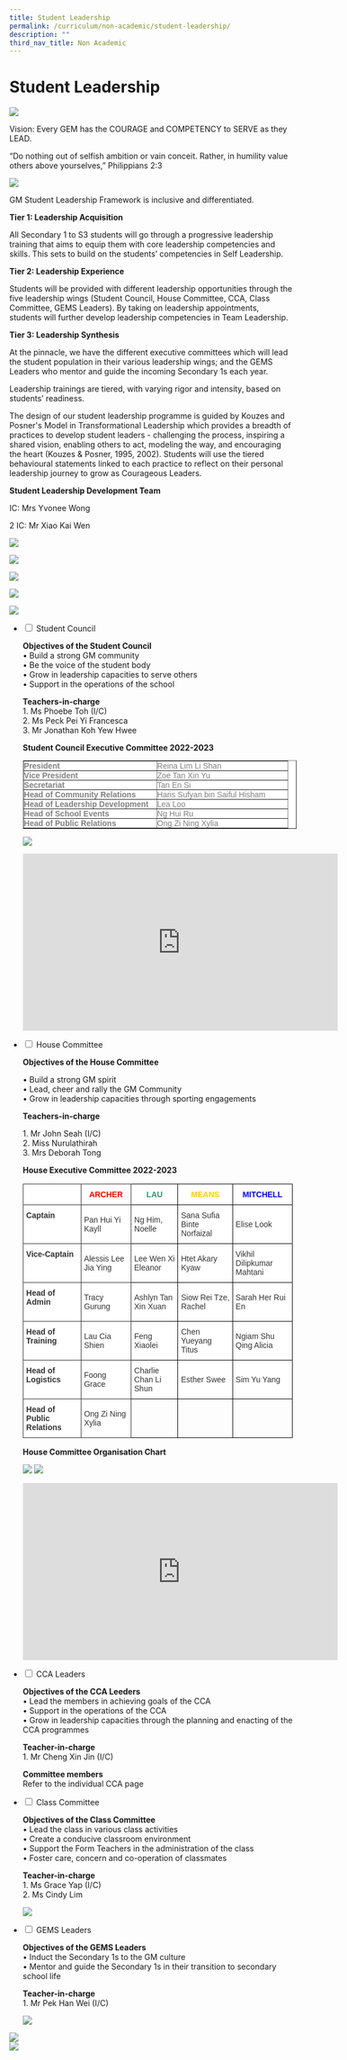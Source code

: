 ```yaml
---
title: Student Leadership
permalink: /curriculum/non-academic/student-leadership/
description: ""
third_nav_title: Non Academic
---
```

# **Student Leadership**

![](/images/Student-Leadership-Development-2048x1463.jpg)

Vision: Every GEM has the COURAGE and COMPETENCY to SERVE as they LEAD. 

“Do nothing out of selfish ambition or vain conceit. Rather, in humility value others above yourselves,” Philippians 2:3

![](/images/b28.png)

GM Student Leadership Framework is inclusive and differentiated.

**Tier 1: Leadership Acquisition**

All Secondary 1 to S3 students will go through a progressive leadership training that aims to equip them with core leadership competencies and skills. This sets to build on the students’ competencies in Self Leadership.

**Tier 2: Leadership Experience**

Students will be provided with different leadership opportunities through the five leadership wings (Student Council, House Committee, CCA, Class Committee, GEMS Leaders). By taking on leadership appointments, students will further develop leadership competencies in Team Leadership.

**Tier 3: Leadership Synthesis**

At the pinnacle, we have the different executive committees which will lead the student population in their various leadership wings; and the GEMS Leaders who mentor and guide the incoming Secondary 1s each year.

Leadership trainings are tiered, with varying rigor and intensity, based on students’ readiness.

The design of our student leadership programme is guided by Kouzes and Posner's Model in Transformational Leadership which provides a breadth of practices to develop student leaders - challenging the process, inspiring a shared vision, enabling others to act, modeling the way, and encouraging the heart (Kouzes & Posner, 1995, 2002). Students will use the tiered behavioural statements linked to each practice to reflect on their personal leadership journey to grow as Courageous Leaders.


**Student Leadership Development Team**

IC: Mrs Yvonee Wong

2 IC: Mr Xiao Kai Wen


![](/images/SLI1-1-1024x683.jpg)

![](/images/SLI2-1-1024x683.jpg)

![](/images/SLI3-1-1024x768.jpg)

![](/images/SLI4-1.jpg)

![](/images/SLI5-1.jpg)

<ul class="jekyllcodex_accordion">
  <li>
    <input type="checkbox" id="accordion1">
    <label for="accordion1">Student Council</label>
    <div>
			<p><b>Objectives of the Student Council</b><br>• Build a strong GM community<br> • Be the voice of the student body<br> • Grow in leadership capacities to serve others<br> • Support in the operations of the school</p>
			<p><b>Teachers-in-charge</b><br>1. Ms Phoebe Toh (I/C)<br>2. Ms Peck Pei Yi Francesca<br>3. Mr Jonathan Koh Yew Hwee</p>
			<p><b>Student Council Executive Committee 2022-2023</b></p>
			<p><table border="1" style="box-sizing: border-box; border-collapse: collapse; border-spacing: 0px; background-color: rgb(255, 255, 255); color: rgb(128, 128, 128); font-family: Helvetica, Verdana, Arial, sans-serif; font-size: 14px; font-style: normal; font-variant-ligatures: normal; font-variant-caps: normal; font-weight: 400; letter-spacing: normal; orphans: 2; text-align: start; text-transform: none; white-space: normal; widows: 2; word-spacing: 0px; -webkit-text-stroke-width: 0px; text-decoration-thickness: initial; text-decoration-style: initial; text-decoration-color: initial; width: 487.312px;"><tbody style="box-sizing: border-box;"><tr style="box-sizing: border-box;"><td style="box-sizing: border-box; padding: 0px; width: 237px;"><strong style="box-sizing: border-box; font-weight: bold;">President</strong></td><td style="box-sizing: border-box; padding: 0px; width: 233.312px;">Reina Lim Li Shan</td></tr><tr style="box-sizing: border-box;"><td style="box-sizing: border-box; padding: 0px; width: 237px;"><strong style="box-sizing: border-box; font-weight: bold;">Vice President</strong></td><td style="box-sizing: border-box; padding: 0px; width: 233.312px;">Zoe Tan Xin Yu</td></tr><tr style="box-sizing: border-box;"><td style="box-sizing: border-box; padding: 0px; width: 237px;"><strong style="box-sizing: border-box; font-weight: bold;">Secretariat</strong></td><td style="box-sizing: border-box; padding: 0px; width: 233.312px;">Tan En Si</td></tr><tr style="box-sizing: border-box;"><td style="box-sizing: border-box; padding: 0px; width: 237px;"><strong style="box-sizing: border-box; font-weight: bold;">Head of Community Relations</strong></td><td style="box-sizing: border-box; padding: 0px; width: 233.312px;">Haris Sufyan bin Saiful Hisham</td></tr><tr style="box-sizing: border-box;"><td style="box-sizing: border-box; padding: 0px; width: 237px;"><strong style="box-sizing: border-box; font-weight: bold;">Head of Leadership Development</strong></td><td style="box-sizing: border-box; padding: 0px; width: 233.312px;">Lea Loo</td></tr><tr style="box-sizing: border-box;"><td style="box-sizing: border-box; padding: 0px; width: 237px;"><strong style="box-sizing: border-box; font-weight: bold;">Head of School Events</strong></td><td style="box-sizing: border-box; padding: 0px; width: 233.312px;">Ng Hui Ru</td></tr><tr style="box-sizing: border-box;"><td style="box-sizing: border-box; padding: 0px; width: 237px;"><strong style="box-sizing: border-box; font-weight: bold;">Head of Public Relations</strong></td><td style="box-sizing: border-box; padding: 0px; width: 233.312px;">Ong Zi Ning Xylia</td></tr></tbody></table></p>
		<p><img src="/images/SLC.jpg"></p>
		<p><iframe width="560" height="315" src="https://www.youtube.com/embed/hUPWeluAbs0" title="YouTube video player" frameborder="0" allow="accelerometer; autoplay; clipboard-write; encrypted-media; gyroscope; picture-in-picture" allowfullscreen></iframe></p>
    </div>
	</li>
<li>
    <input type="checkbox" id="accordion2">
    <label for="accordion2">House Committee</label>
    <div>
			<p><b>Objectives of the House Committee </b></p>
			<p> • Build a strong GM spirit<br> • Lead, cheer and rally the GM Community<br> • Grow in leadership capacities through sporting engagements</p>
			<p><b>Teachers-in-charge</b></p>
			<p>1. Mr John Seah (I/C)<br>2. Miss Nurulathirah<br>3. Mrs Deborah Tong</p>
			<p><b>House Executive Committee 2022-2023</b></p>
			<p><table style="border-collapse:collapse;border-spacing:0" class="tg"><thead><tr><th style="background-color:#FFF;border-color:#333333;border-style:solid;border-width:1px;color:#808080;font-family:Arial, sans-serif;font-size:14px;font-weight:bold;overflow:hidden;padding:10px 5px;text-align:left;vertical-align:top;word-break:normal"><span style="font-weight:bold"> </span></th><th style="background-color:#FFF;border-color:#333333;border-style:solid;border-width:1px;color:#F00;font-family:Arial, sans-serif;font-size:14px;font-weight:bold;overflow:hidden;padding:10px 5px;text-align:center;vertical-align:top;word-break:normal"><span style="font-weight:bold">ARCHER</span></th><th style="background-color:#FFF;border-color:black;border-style:solid;border-width:1px;color:#396;font-family:Arial, sans-serif;font-size:14px;font-weight:bold;overflow:hidden;padding:10px 5px;text-align:center;vertical-align:top;word-break:normal"><span style="font-weight:bold">LAU</span></th><th style="background-color:#FFF;border-color:black;border-style:solid;border-width:1px;color:#FC0;font-family:Arial, sans-serif;font-size:14px;font-weight:bold;overflow:hidden;padding:10px 5px;text-align:center;vertical-align:top;word-break:normal"><span style="font-weight:bold">MEANS</span></th><th style="background-color:#FFF;border-color:black;border-style:solid;border-width:1px;color:#00F;font-family:Arial, sans-serif;font-size:14px;font-weight:bold;overflow:hidden;padding:10px 5px;text-align:center;vertical-align:top;word-break:normal"><span style="font-weight:bold">MITCHELL</span></th></tr></thead><tbody><tr><td style="background-color:#FFF;border-color:#333333;border-style:solid;border-width:1px;color:#333333;font-family:Arial, sans-serif;font-size:14px;font-weight:bold;overflow:hidden;padding:10px 5px;text-align:left;vertical-align:top;word-break:normal">Captain<br><br> </td><td style="background-color:#FFF;border-color:#333333;border-style:solid;border-width:1px;color:#333333;font-family:Arial, sans-serif;font-size:14px;overflow:hidden;padding:10px 5px;text-align:left;vertical-align:middle;word-break:normal">Pan Hui Yi Kayll</td><td style="background-color:#FFF;border-color:black;border-style:solid;border-width:1px;color:#333333;font-family:Arial, sans-serif;font-size:14px;overflow:hidden;padding:10px 5px;text-align:left;vertical-align:middle;word-break:normal">Ng Him, Noelle</td><td style="background-color:#FFF;border-color:black;border-style:solid;border-width:1px;color:#333333;font-family:Arial, sans-serif;font-size:14px;overflow:hidden;padding:10px 5px;text-align:left;vertical-align:middle;word-break:normal">Sana Sufia Binte Norfaizal</td><td style="background-color:#FFF;border-color:black;border-style:solid;border-width:1px;color:#333333;font-family:Arial, sans-serif;font-size:14px;overflow:hidden;padding:10px 5px;text-align:left;vertical-align:middle;word-break:normal">Elise Look</td></tr><tr><td style="background-color:#FFF;border-color:#333333;border-style:solid;border-width:1px;color:#333333;font-family:Arial, sans-serif;font-size:14px;font-weight:bold;overflow:hidden;padding:10px 5px;text-align:left;vertical-align:top;word-break:normal">Vice-Captain</td><td style="background-color:#FFF;border-color:#333333;border-style:solid;border-width:1px;color:#333333;font-family:Arial, sans-serif;font-size:14px;overflow:hidden;padding:10px 5px;text-align:left;vertical-align:middle;word-break:normal">Alessis Lee Jia Ying</td><td style="background-color:#FFF;border-color:black;border-style:solid;border-width:1px;color:#333333;font-family:Arial, sans-serif;font-size:14px;overflow:hidden;padding:10px 5px;text-align:left;vertical-align:middle;word-break:normal">Lee Wen Xi Eleanor</td><td style="background-color:#FFF;border-color:black;border-style:solid;border-width:1px;color:#333333;font-family:Arial, sans-serif;font-size:14px;overflow:hidden;padding:10px 5px;text-align:left;vertical-align:middle;word-break:normal">Htet Akary Kyaw</td><td style="background-color:#FFF;border-color:black;border-style:solid;border-width:1px;color:#333333;font-family:Arial, sans-serif;font-size:14px;overflow:hidden;padding:10px 5px;text-align:left;vertical-align:middle;word-break:normal">Vikhil Dilipkumar Mahtani</td></tr><tr><td style="background-color:#FFF;border-color:#333333;border-style:solid;border-width:1px;color:#333333;font-family:Arial, sans-serif;font-size:14px;font-weight:bold;overflow:hidden;padding:10px 5px;text-align:left;vertical-align:top;word-break:normal">Head of Admin<br><br> </td><td style="background-color:#FFF;border-color:#333333;border-style:solid;border-width:1px;color:#333333;font-family:Arial, sans-serif;font-size:14px;overflow:hidden;padding:10px 5px;text-align:left;vertical-align:middle;word-break:normal">Tracy Gurung</td><td style="background-color:#FFF;border-color:black;border-style:solid;border-width:1px;color:#333333;font-family:Arial, sans-serif;font-size:14px;overflow:hidden;padding:10px 5px;text-align:left;vertical-align:middle;word-break:normal">Ashlyn Tan Xin Xuan</td><td style="background-color:#FFF;border-color:black;border-style:solid;border-width:1px;color:#333333;font-family:Arial, sans-serif;font-size:14px;overflow:hidden;padding:10px 5px;text-align:left;vertical-align:middle;word-break:normal">Siow Rei Tze, Rachel</td><td style="background-color:#FFF;border-color:black;border-style:solid;border-width:1px;color:#333333;font-family:Arial, sans-serif;font-size:14px;overflow:hidden;padding:10px 5px;text-align:left;vertical-align:middle;word-break:normal">Sarah Her Rui En</td></tr><tr><td style="background-color:#FFF;border-color:#333333;border-style:solid;border-width:1px;color:#333333;font-family:Arial, sans-serif;font-size:14px;font-weight:bold;overflow:hidden;padding:10px 5px;text-align:left;vertical-align:top;word-break:normal">Head of Training<br><br> </td><td style="background-color:#FFF;border-color:#333333;border-style:solid;border-width:1px;color:#333333;font-family:Arial, sans-serif;font-size:14px;overflow:hidden;padding:10px 5px;text-align:left;vertical-align:middle;word-break:normal">Lau Cia Shien</td><td style="background-color:#FFF;border-color:black;border-style:solid;border-width:1px;color:#333333;font-family:Arial, sans-serif;font-size:14px;overflow:hidden;padding:10px 5px;text-align:left;vertical-align:middle;word-break:normal">Feng Xiaolei</td><td style="background-color:#FFF;border-color:black;border-style:solid;border-width:1px;color:#333333;font-family:Arial, sans-serif;font-size:14px;overflow:hidden;padding:10px 5px;text-align:left;vertical-align:middle;word-break:normal">Chen Yueyang Titus</td><td style="background-color:#FFF;border-color:black;border-style:solid;border-width:1px;color:#333333;font-family:Arial, sans-serif;font-size:14px;overflow:hidden;padding:10px 5px;text-align:left;vertical-align:middle;word-break:normal">Ngiam Shu Qing Alicia</td></tr><tr><td style="background-color:#FFF;border-color:#333333;border-style:solid;border-width:1px;color:#333333;font-family:Arial, sans-serif;font-size:14px;font-weight:bold;overflow:hidden;padding:10px 5px;text-align:left;vertical-align:top;word-break:normal">Head of Logistics<br><br> </td><td style="background-color:#FFF;border-color:#333333;border-style:solid;border-width:1px;color:#333333;font-family:Arial, sans-serif;font-size:14px;overflow:hidden;padding:10px 5px;text-align:left;vertical-align:middle;word-break:normal">Foong Grace</td><td style="background-color:#FFF;border-color:black;border-style:solid;border-width:1px;color:#333333;font-family:Arial, sans-serif;font-size:14px;overflow:hidden;padding:10px 5px;text-align:left;vertical-align:middle;word-break:normal">Charlie Chan Li Shun</td><td style="background-color:#FFF;border-color:black;border-style:solid;border-width:1px;color:#333333;font-family:Arial, sans-serif;font-size:14px;overflow:hidden;padding:10px 5px;text-align:left;vertical-align:middle;word-break:normal">Esther Swee</td><td style="background-color:#FFF;border-color:black;border-style:solid;border-width:1px;color:#333333;font-family:Arial, sans-serif;font-size:14px;overflow:hidden;padding:10px 5px;text-align:left;vertical-align:middle;word-break:normal">Sim Yu Yang</td></tr><tr><td style="background-color:#FFF;border-color:#333333;border-style:solid;border-width:1px;color:#333333;font-family:Arial, sans-serif;font-size:14px;font-weight:bold;overflow:hidden;padding:10px 5px;text-align:left;vertical-align:top;word-break:normal">Head of Public Relations</td><td style="background-color:#FFF;border-color:#333333;border-style:solid;border-width:1px;color:#333333;font-family:Arial, sans-serif;font-size:14px;overflow:hidden;padding:10px 5px;text-align:left;vertical-align:middle;word-break:normal">Ong Zi Ning Xylia</td><td style="border-color:black;border-style:solid;border-width:1px;color:#333333;font-family:Arial, sans-serif;font-size:14px;overflow:hidden;padding:10px 5px;text-align:left;vertical-align:top;word-break:normal"></td><td style="border-color:black;border-style:solid;border-width:1px;color:#333333;font-family:Arial, sans-serif;font-size:14px;overflow:hidden;padding:10px 5px;text-align:left;vertical-align:top;word-break:normal"></td><td style="border-color:black;border-style:solid;border-width:1px;color:#333333;font-family:Arial, sans-serif;font-size:14px;overflow:hidden;padding:10px 5px;text-align:left;vertical-align:top;word-break:normal"></td></tr></tbody></table></p>
	<p><b>House Committee Organisation Chart</b></p>
	<p><img src="/images/House-Committee-Organisation-Chart.jpg">
		<img src="/images/house%20exco.jpg"></p>
		<p><iframe width="560" height="315" src="https://www.youtube.com/embed/2vjFI2_UQ6Y" title="YouTube video player" frameborder="0" allow="accelerometer; autoplay; clipboard-write; encrypted-media; gyroscope; picture-in-picture" allowfullscreen></iframe></p>
    </div>
	</li>
<li>
    <input type="checkbox" id="accordion3">
    <label for="accordion3">CCA Leaders</label>
    <div>
			<p><b>Objectives of the CCA Leeders</b><br>• Lead the members in achieving goals of the CCA<br> • Support in the operations of the CCA<br> • Grow in leadership capacities through the planning and enacting of the CCA programmes</p>
			<p><b>Teacher-in-charge</b><br>1. Mr Cheng Xin Jin (I/C)</p>
			<p><b>Committee members</b><br>Refer to the individual CCA page</p>
	</div>
	</li>
	<li>
    <input type="checkbox" id="accordion4">
    <label for="accordion4">Class Committee</label>
    <div>
			<p><b>Objectives of the Class Committee</b><br>• Lead the class in various class activities<br> • Create a conducive classroom environment<br> • Support the Form Teachers in the administration of the class<br> • Foster care, concern and co-operation of classmates</p>
			<p><b>Teacher-in-charge</b><br>1. Ms Grace Yap (I/C)<br>2. Ms Cindy Lim</p>
			<p><img src="/images/Class-Committee-Organisation-Chart-.jpg"></p>
	</div>
	</li>
		<li>
    <input type="checkbox" id="accordion5">
    <label for="accordion5">GEMS Leaders</label>
    <div>
			<p><b>Objectives of the GEMS Leaders</b><br>• Induct the Secondary 1s to the GM culture<br> • Mentor and guide the Secondary 1s in their transition to secondary school life</p>
			<p><b>Teacher-in-charge</b><br>1. Mr Pek Han Wei (I/C)</p>
			<p><img src="/images/GEMSleaders.jpg"></p>
	</div>
	</li>
	</ul>
	
<img src="/images/Main-Pg-1-1024x768.jpg">
<br>
<img src="/images/Main-Pg-2-1024x768.jpg">